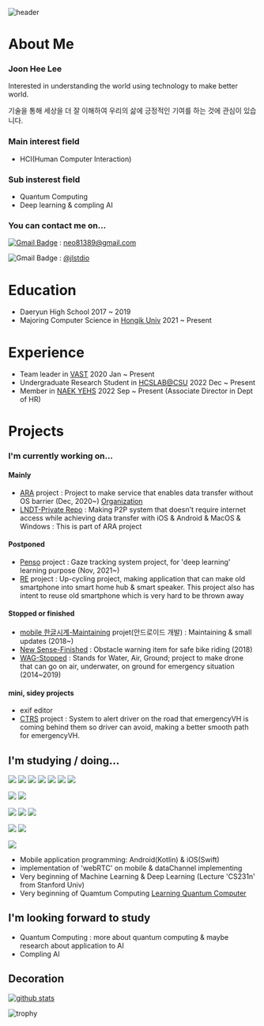 ![header](https://capsule-render.vercel.app/api?type=waving&color=0:8deebc,100:96eff4&height=300&section=header&text=HeLlo_WoRlD!&fontColor=#000000&fontSize=90)

# About Me
### Joon Hee Lee

Interested in understanding the world using technology to make better world.

기술을 통해 세상을 더 잘 이해하여 우리의 삶에 긍정적인 기여를 하는 것에 관심이 있습니다.

### Main interest field
- HCI(Human Computer Interaction)

### Sub insterest field
- Quantum Computing
- Deep learning & compling AI

### You can contact me on...
[![Gmail Badge](https://img.shields.io/badge/-Gmail-d14836?style=flat-square&logo=Gmail&logoColor=white&link=mailto:neo81389@gmail.com)](mailto:neo81389@gmail.com) : neo81389@gmail.com

![Gmail Badge](https://img.shields.io/badge/-Instagram-e4405f?style=flat-square&logo=Instagram&logoColor=white&link=https://www.instagram.com/jlstdio/)
: [@jlstdio](https://www.instagram.com/jlstdio/)

# Education
- Daeryun High School 2017 ~ 2019
- Majoring Computer Science in [Hongik Univ](https://wwwce.hongik.ac.kr/dept/index.html) 2021 ~ Present

# Experience
- Team leader in [VAST](https://github.com/ARA-developer/ARA) 2020 Jan ~ Present
- Undergraduate Research Student in [HCSLAB@CSU](https://sites.google.com/view/hcslab-cau/home?authuser=0) 2022 Dec ~ Present
- Member in [NAEK YEHS](http://yehs.or.kr/main/main.php) 2022 Sep ~ Present (Associate Director in Dept of HR)

# Projects
###  I'm currently working on...
#### Mainly
- [ARA](https://tosssync.web.app/) project : Project to make service that enables data transfer without OS barrier (Dec, 2020~) [Organization](https://www.instagram.com/vast.dev/)
- [LNDT-Private Repo](https://github.com/JoonLee-K/LocalNetworkDataTransfer) : Making P2P system that doesn't require internet access while achieving data transfer with iOS & Android & MacOS & Windows : This is part of ARA project

#### Postponed
- [Penso](https://github.com/PensoTeam) project : Gaze tracking system project, for 'deep learning' learning purpose (Nov, 2021~)
- [RE](https://github.com/JoonLee-K/Re) project : Up-cycling project, making application that can make old smartphone into smart home hub & smart speaker. This project also has intent to reuse old smartphone which is very hard to be thrown away

#### Stopped or finished
- [mobile 한글시계-Maintaining](https://hangulclock.today/#/) projet(안드로이드 개발) : Maintaining & small updates (2018~)
- [New Sense-Finished](https://github.com/JoonLee-K/NewSense) : Obstacle warning item for safe bike riding (2018)
- [WAG-Stopped](https://github.com/JoonLee-K/WAG-Project) : Stands for Water, Air, Ground; project to make drone that can go on air, underwater, on ground for emergency situation (2014~2019)

#### mini, sidey projects
- exif editor
- [CTRS](https://github.com/JoonLee-K/CTRS) project : System to alert driver on the road that emergencyVH is coming behind them so driver can avoid, making a better smooth path for emergencyVH.

## I'm studying / doing...
<img src="https://img.shields.io/badge/Python-4ae495?style=flat-square&logo=Python&logoColor=black"/></a>
<img src="https://img.shields.io/badge/Kotlin-4ae495?style=flat-square&logo=Kotlin&logoColor=black"/></a>
<img src="https://img.shields.io/badge/Java-4ae495?style=flat-square&logo=Java&logoColor=black"/></a>
<img src="https://img.shields.io/badge/Swift-4ae495?style=flat-square&logo=Swift&logoColor=black"/></a>
<img src="https://img.shields.io/badge/C-4ae495?style=flat-square&logo=C&logoColor=black"/></a>
<img src="https://img.shields.io/badge/C++-4ae495?style=flat-square&logo=Cplusplus&logoColor=black"/></a>
<img src="https://img.shields.io/badge/C_Sharp-4ae495?style=flat-square&logo=CSharp&logoColor=black"/></a>

<img src="https://img.shields.io/badge/Android-4ae495?style=flat-square&logo=Android&logoColor=black"/></a>
<img src="https://img.shields.io/badge/iOS-4ae495?style=flat-square&logo=Apple&logoColor=black"/></a>

<img src="https://img.shields.io/badge/Firebase-4ae495?style=flat-square&logo=Firebase&logoColor=black"/></a>
<img src="https://img.shields.io/badge/webRTC-4ae495?style=flat-square&logo=webRTC&logoColor=black"/></a>
<img src="https://img.shields.io/badge/OpenCV-4ae495?style=flat-square&logo=OpenCV&logoColor=black"/></a>

<img src="https://img.shields.io/badge/DeepLearning-4ae495?style=flat-square&logo=OpenAI&logoColor=black"/></a>
<img src="https://img.shields.io/badge/MachineLearning-4ae495?style=flat-square&logo=OpenAI&logoColor=black"/></a>

<img src="https://img.shields.io/badge/Qiskit-4ae495?style=flat-square&logo=Qiskit&logoColor=black"/></a>
- Mobile application programming: Android(Kotlin) & iOS(Swift)
- implementation of 'webRTC' on mobile & dataChannel implementing
- Very beginning of Machine Learning & Deep Learning (Lecture 'CS231n' from Stanford Univ)
- Very beginning of Quamtum Computing [Learning Quantum Computer](https://github.com/JoonLee-K/QuantumComputingLearning)

## I'm looking forward to study
- Quantum Computing : more about quantum computing & maybe research about application to AI
- Compling AI

## Decoration
[![github stats](https://github-readme-stats.vercel.app/api?username=JoonLee-K&show_icons=true)](https://github.com/JoonLee-K/)

![trophy](https://github-profile-trophy.vercel.app/?username=JoonLee-K)
